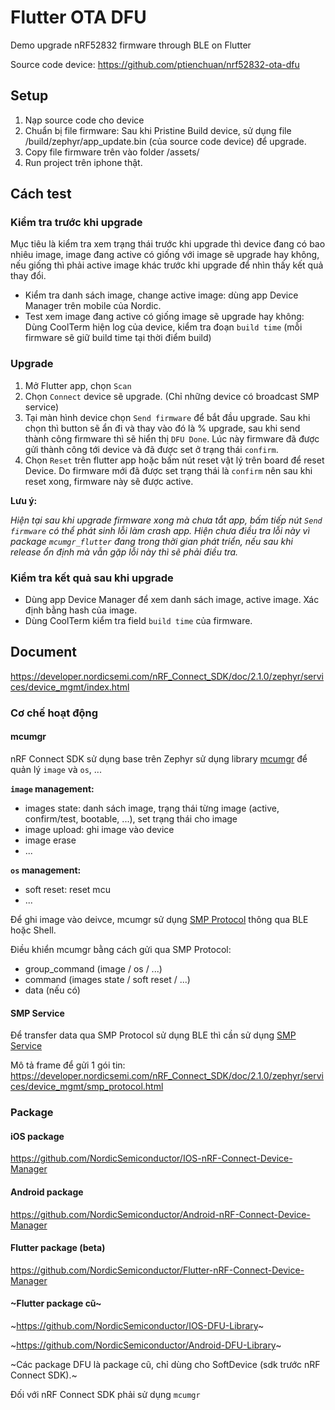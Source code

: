 # Flutter OTA DFU

Demo upgrade nRF52832 firmware through BLE on Flutter

Source code device: https://github.com/ptienchuan/nrf52832-ota-dfu

## Setup

1. Nạp source code cho device
2. Chuẩn bị file firmware: Sau khi Pristine Build device, sử dụng file /build/zephyr/app_update.bin (của source code device) để upgrade.
3. Copy file firmware trên vào folder /assets/
4. Run project trên iphone thật.

## Cách test

### Kiểm tra trước khi upgrade

Mục tiêu là kiểm tra xem trạng thái trước khi upgrade thì device đang có bao nhiêu image, image đang active có giống với image sẽ upgrade hay không, nếu giống thì phải active image khác trước khi upgrade để nhìn thấy kết quả thay đổi.

- Kiểm tra danh sách image, change active image: dùng app Device Manager trên mobile của Nordic.
- Test xem image đang active có giống image sẽ upgrade hay không: Dùng CoolTerm hiện log của device, kiểm tra đoạn `build time` (mỗi firmware sẽ giữ build time tại thời điểm build)

### Upgrade

1. Mở Flutter app, chọn `Scan`
2. Chọn `Connect` device sẽ upgrade. (Chỉ những device có broadcast SMP service)
3. Tại màn hình device chọn `Send firmware` để bắt đầu upgrade. Sau khi chọn thì button sẽ ẩn đi và thay vào đó là % upgrade, sau khi send thành công firmware thì sẽ hiển thị `DFU Done`. Lúc này firmware đã được gửi thành công tới device và đã được set ở trạng thái `confirm`.
4. Chọn `Reset` trên flutter app hoặc bấm nút reset vật lý trên board để reset Device. Do firmware mới đã được set trạng thái là `confirm` nên sau khi reset xong, firmware này sẽ được active.

**Lưu ý:**

_Hiện tại sau khi upgrade firmware xong mà chưa tắt app, bấm tiếp nút `Send firmware` có thể phát sinh lỗi làm crash app. Hiện chưa điều tra lỗi này vì package `mcumgr_flutter` đang trong thời gian phát triển, nếu sau khi release ổn định mà vẫn gặp lỗi này thì sẽ phải điều tra._

### Kiểm tra kết quả sau khi upgrade

- Dùng app Device Manager để xem danh sách image, active image. Xác định bằng hash của image.
- Dùng CoolTerm kiểm tra field `build time` của firmware.

## Document

https://developer.nordicsemi.com/nRF_Connect_SDK/doc/2.1.0/zephyr/services/device_mgmt/index.html

### Cơ chế hoạt động

#### mcumgr

nRF Connect SDK sử dụng base trên Zephyr sử dụng library [mcumgr](https://github.com/nrfconnect/sdk-mcumgr) để quản lý `image` và `os`, ...

**`image` management:**
- images state: danh sách image, trạng thái từng image (active, confirm/test, bootable, ...), set trạng thái cho image
- image upload: ghi image vào device
- image erase
- ...

**`os` management:**
- soft reset: reset mcu
- ...

Để ghi image vào deivce, mcumgr sử dụng [SMP Protocol](https://developer.nordicsemi.com/nRF_Connect_SDK/doc/2.1.0/zephyr/services/device_mgmt/smp_protocol.html) thông qua BLE hoặc Shell.

Điều khiển mcumgr bằng cách gửi qua SMP Protocol:
- group_command (image / os / ...)
- command (images state / soft reset / ...)
- data (nếu có)

#### SMP Service

Để transfer data qua SMP Protocol sử dụng BLE thì cần sử dụng [SMP Service](https://docs.zephyrproject.org/latest/services/device_mgmt/smp_transport.html#ble-bluetooth-low-energy)

Mô tả frame để gửi 1 gói tin: https://developer.nordicsemi.com/nRF_Connect_SDK/doc/2.1.0/zephyr/services/device_mgmt/smp_protocol.html

### Package
#### iOS package

https://github.com/NordicSemiconductor/IOS-nRF-Connect-Device-Manager

#### Android package

https://github.com/NordicSemiconductor/Android-nRF-Connect-Device-Manager

#### Flutter package (beta)

https://github.com/NordicSemiconductor/Flutter-nRF-Connect-Device-Manager

#### ~Flutter package cũ~

~https://github.com/NordicSemiconductor/IOS-DFU-Library~

~https://github.com/NordicSemiconductor/Android-DFU-Library~

~Các package DFU là package cũ, chỉ dùng cho SoftDevice (sdk trước nRF Connect SDK).~

Đối với nRF Connect SDK phải sử dụng `mcumgr`
